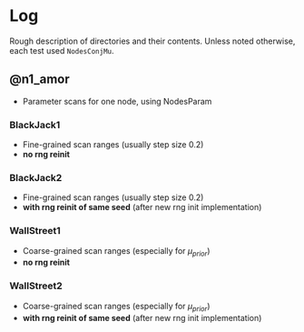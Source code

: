 # Log

Rough description of directories and their contents.
Unless noted otherwise, each test used `NodesConjMu`.

## @n1_amor

- Parameter scans for one node, using NodesParam

### BlackJack1

- Fine-grained scan ranges (usually step size 0.2)
- **no rng reinit**

### BlackJack2

- Fine-grained scan ranges (usually step size 0.2)
- **with rng reinit of same seed** (after new rng init implementation)

### WallStreet1

- Coarse-grained scan ranges (especially for $\mu_{prior}$)
- **no rng reinit**

### WallStreet2

- Coarse-grained scan ranges (especially for $\mu_{prior}$)
- **with rng reinit of same seed** (after new rng init implementation)
